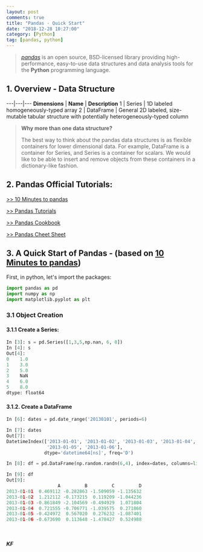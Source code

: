```yaml
---
layout: post
comments: true
title: "Pandas - Quick Start"
date: "2018-12-28 10:27:00"
category: [Python]
tag: [pandas, python]
---
```


> [*pandas*](https://pandas.pydata.org/index.html) is an open source,  BSD-licensed library providing high-performance, easy-to-use data structures and data analysis tools for the **Python** programming language.

<!--more-->

## 1. Overview - Data Structure

---|---|---
**Dimensions** | **Name** | **Description**
1          | Series | 1D labeled homogeneously-typed array
2          | DataFrame | General 2D labeled, size-mutable tabular structure with potentially heterogeneously-typed column

> **Why more than one data structure?**
>
> The best way to think about the pandas data structures is as flexible containers for lower dimensional data. For example, DataFrame is a container for Series, and Series is a container for scalars. We would like to be able to insert and remove objects from these containers in a dictionary-like fashion.

## 2. Pandas Official Tutorials:
[>> 10 Minutes to pandas](http://pandas.pydata.org/pandas-docs/stable/10min.html#minutes-to-pandas)

[>> Pandas Tutorials](http://pandas.pydata.org/pandas-docs/stable/tutorials.html)

[>> Pandas Cookbook](http://pandas.pydata.org/pandas-docs/stable/tutorials.html#pandas-cookbook)

[>> Pandas Cheet Sheet](http://pandas.pydata.org/Pandas_Cheat_Sheet.pdf)

## 3. A Quick Start of Pandas - (based on [10 Minutes to pandas](http://pandas.pydata.org/pandas-docs/stable/10min.html#minutes-to-pandas))

First, in python, let's import the packages:
```python
import pandas as pd
import numpy as np
import matplotlib.pyplot as plt
```

### 3.1 Object Creation
#### 3.1.1 Create a Series:
```python
In [3]: s = pd.Series([1,3,5,np.nan, 6, 8])
In [4]: s
Out[4]: 
0    1.0
1    3.0
2    5.0
3    NaN
4    6.0
5    8.0
dtype: float64
```
#### 3.1.2. Create a DataFrame
```python
In [6]: dates = pd.date_range('20130101', periods=6)

In [7]: dates
Out[7]:
DatetimeIndex(['2013-01-01', '2013-01-02', '2013-01-03', '2013-01-04',
               '2013-01-05', '2013-01-06'],
              dtype='datetime64[ns]', freq='D')

In [8]: df = pd.DataFrame(np.random.randn(6,4), index=dates, columns=list('ABCD'))

In [9]: df
Out[9]:
                   A         B         C         D
2013-01-01  0.469112 -0.282863 -1.509059 -1.135632
2013-01-02  1.212112 -0.173215  0.119209 -1.044236
2013-01-03 -0.861849 -2.104569 -0.494929  1.071804
2013-01-04  0.721555 -0.706771 -1.039575  0.271860
2013-01-05 -0.424972  0.567020  0.276232 -1.087401
2013-01-06 -0.673690  0.113648 -1.478427  0.524988
```

<br><br>***KF***
